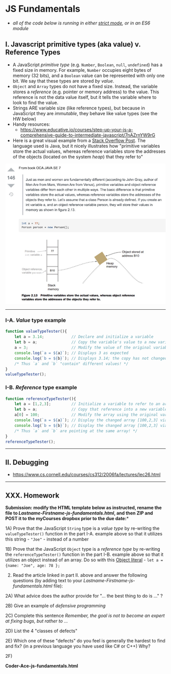 # JS Fundamentals

- *all of the code below is running in either [strict mode](https://developer.mozilla.org/en-US/docs/Web/JavaScript/Reference/Strict_mode), or in an ES6 module*

## I. Javascript primitive types (aka value) v. Reference Types

- A JavaScript *primitive type* (e.g. `Number`, `Boolean`, `null`, `undefined`) has a fixed size in memory. For example, `Number` occupies eight bytes of memory (32 bits), and a `Boolean` value can be represented with only one bit. We say that these types are stored *by value*.
- `Object` and `Array` types do not have a fixed size. Instead, the variable stores a *reference* (e.g. pointer or memory address) to the value. This reference is not the data value itself, but it tells the variable where to look to find the value.
- Strings ARE variable size (like reference types), but because in JavaScript they are *immutable*, they behave like value types (see the HW below)
- Handy resources:
  - https://www.educative.io/courses/step-up-your-js-a-comprehensive-guide-to-intermediate-javascript/7nAZrnYW9rG
- Here is a great visual example from a [Stack Overflow Post](https://stackoverflow.com/questions/8790809/whats-the-difference-between-primitive-and-reference-types). The language used is Java, but it nicely illustrates how "primitive variables store the actual values, whereas reference variables store the addresses of the objects (located on the system *heap*) that they refer to"

![Screenshot](./_images/js-fundamentals-1.jpg)

<hr>

### I-A. *Value* type example

```js
function valueTypeTester(){
	let a = 3.14;            // Declare and initialize a variable
	let b = a;               // Copy the variable's value to a new variable
	a = 3;                   // Modify the value of the original variable
	console.log(`a = ${a}`); // Displays 3 as expected
	console.log(`b = ${b}`); // Displays 3.14; the copy has not changed
	/* Thus `a` and `b` "contain" different values! */
}
valueTypeTester();
```

### I-B. *Reference* type example

```js
function referenceTypeTester(){
	let a = [1,2,3];         // Initialize a variable to refer to an array
	let b = a;               // Copy that reference into a new variable
	a[0] = 100;              // Modify the array using the original variable's reference
	console.log(`a = ${a}`); // Display the changed array [100,2,3] via the original variable
	console.log(`b = ${b}`); // Display the changed array [100,2,3] via the new variable
	/* Thus `a` and `b` are pointing at the same array! */
}
referenceTypeTester();
```

<hr>

## II. Debugging


- https://www.cs.cornell.edu/courses/cs312/2006fa/lectures/lec26.html

<hr>

## XXX. Homework

**Submission: modify the HTML template below as instructed, rename the file to *Lastname-Firstname-js-fundamentals.html*, and then ZIP and POST it to the myCourses dropbox prior to the due date:***

1A) Prove that the JavaScript `String` type is a *value type* by re-writing the `valueTypeTester()` function in the part I-A. example above so that it utilizes this string - `"Joe"` - instead of a number 

1B) Prove that the JavaScript `Object` type is a *reference type* by re-writing the `referenceTypeTester()` function in the part I-B. example above so that it utilizes an object instead of an array. Do so with this [Object literal](https://developer.mozilla.org/en-US/docs/Web/JavaScript/Reference/Operators/Object_initializer) - `let a = {name: "Joe", age: 78 };` 

2) Read the article linked in part II. above and answer the following questions (by adding text to your *Lastname-Firstname-js-fundamentals.html* file):

2A) What advice does the author provide for "... the best thing to do is ..." ?

2B) Give an example of *defensive programming*

2C) Complete this sentence *Remember, the goal is not to become an expert at fixing bugs, but rather to ...*

2D) List the 4 "classes of defects"

2E) Which one of these "defects" do you feel is generally the hardest to find and fix? (in a previous language you have used like C# or C++) Why?

2F) 





**Coder-Ace-js-fundamentals.html**

```html

```



